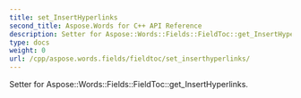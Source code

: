 ```yaml
---
title: set_InsertHyperlinks
second_title: Aspose.Words for C++ API Reference
description: Setter for Aspose::Words::Fields::FieldToc::get_InsertHyperlinks. 
type: docs
weight: 0
url: /cpp/aspose.words.fields/fieldtoc/set_inserthyperlinks/
---
```


Setter for Aspose::Words::Fields::FieldToc::get_InsertHyperlinks. 

